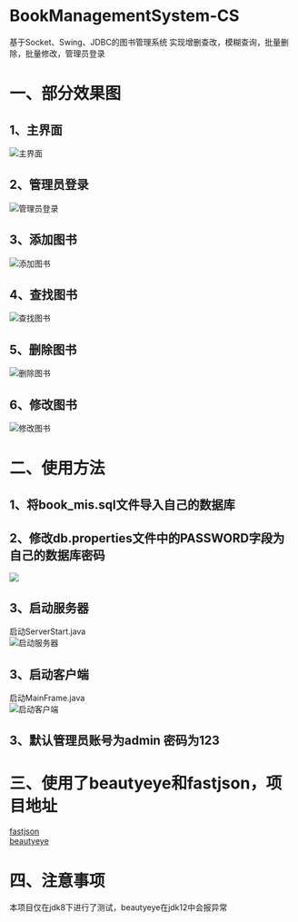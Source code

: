 # BookManagementSystem-CS
基于Socket、Swing、JDBC的图书管理系统
实现增删查改，模糊查询，批量删除，批量修改，管理员登录

# 一、部分效果图
## 1、主界面
![主界面](https://github.com/simplehx/BookManagementSystem-CS/blob/master/screenshots/20190718162819.jpg)
## 2、管理员登录
![管理员登录](https://github.com/simplehx/BookManagementSystem-CS/blob/master/screenshots/20190718162828.jpg)
## 3、添加图书
![添加图书](https://github.com/simplehx/BookManagementSystem-CS/blob/master/screenshots/20190718162904.jpg)
## 4、查找图书
![查找图书](https://github.com/simplehx/BookManagementSystem-CS/blob/master/screenshots/20190718162921.jpg)
## 5、删除图书
![删除图书](https://github.com/simplehx/BookManagementSystem-CS/blob/master/screenshots/20190718170004.jpg)
## 6、修改图书
![修改图书](https://github.com/simplehx/BookManagementSystem-CS/blob/master/screenshots/20190718170028.jpg)

# 二、使用方法
## 1、将book_mis.sql文件导入自己的数据库
## 2、修改db.properties文件中的PASSWORD字段为自己的数据库密码
![](https://github.com/simplehx/Book-Management-System/blob/master/screenshots/20190718162740.jpg)
## 3、启动服务器
启动ServerStart.java  
![启动服务器](https://github.com/simplehx/BookManagementSystem-CS/blob/master/screenshots/20190721192725.png)
## 3、启动客户端
启动MainFrame.java  
![启动客户端](https://github.com/simplehx/BookManagementSystem-CS/blob/master/screenshots/20190721192703.png)
## 3、默认管理员账号为admin  密码为123

# 三、使用了beautyeye和fastjson，项目地址
[fastjson](https://github.com/alibaba/fastjson)  
[beautyeye](https://github.com/JackJiang2011/beautyeye)

# 四、注意事项
本项目仅在jdk8下进行了测试，beautyeye在jdk12中会报异常